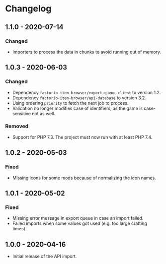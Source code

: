 # Changelog

## 1.1.0 - 2020-07-14

### Changed

- Importers to process the data in chunks to avoid running out of memory.

## 1.0.3 - 2020-06-03

### Changed

- Dependency `factorio-item-browser/export-queue-client` to version 1.2.
- Dependency `factorio-item-browser/api-database` to version 3.2.
- Using ordering `priority` to fetch the next job to process.
- Validation no longer modifies case of identifiers, as the game is case-sensitive not as well.

### Removed

- Support for PHP 7.3. The project must now run with at least PHP 7.4.

## 1.0.2 - 2020-05-03

### Fixed

- Missing icons for some mods because of normalizing the icon names.

## 1.0.1 - 2020-05-02

### Fixed

- Missing error message in export queue in case an import failed.
- Failed imports when some values got used (e.g. too large crafting times).

## 1.0.0 - 2020-04-16

- Initial release of the API import.
